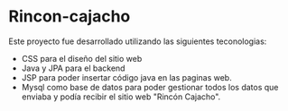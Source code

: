 # Rincon-cajacho
Este proyecto fue desarrollado utilizando las siguientes teconologias:
- CSS para el diseño del sitio web
- Java y JPA para el backend
- JSP para poder insertar código java en las paginas web.
- Mysql como base de datos para poder gestionar todos los datos que enviaba y podía  recibir el sitio web "Rincón Cajacho".

